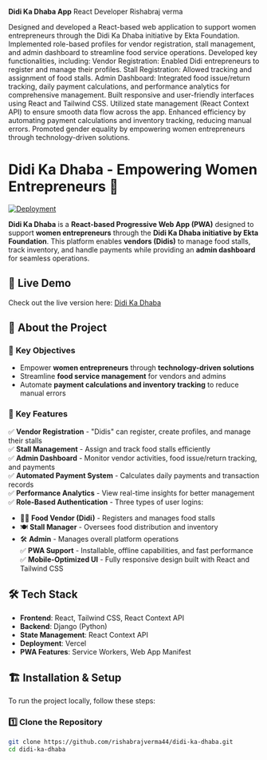 **Didi Ka Dhaba App**
React Developer Rishabraj verma

Designed and developed a React-based web application to support women entrepreneurs through the Didi Ka Dhaba initiative by Ekta Foundation.
Implemented role-based profiles for vendor registration, stall management, and admin dashboard to streamline food service operations.
Developed key functionalities, including:
Vendor Registration: Enabled Didi entrepreneurs to register and manage their profiles.
Stall Registration: Allowed tracking and assignment of food stalls.
Admin Dashboard: Integrated food issue/return tracking, daily payment calculations, and performance analytics for comprehensive management.
Built responsive and user-friendly interfaces using React and Tailwind CSS.
Utilized state management (React Context API) to ensure smooth data flow across the app.
Enhanced efficiency by automating payment calculations and inventory tracking, reducing manual errors.
Promoted gender equality by empowering women entrepreneurs through technology-driven solutions.


# Didi Ka Dhaba - Empowering Women Entrepreneurs 🚀  

[![Deployment](https://img.shields.io/badge/Deployed-Vercel-brightgreen)](https://didi-ka-dhaba.vercel.app/)  

**Didi Ka Dhaba** is a **React-based Progressive Web App (PWA)** designed to support **women entrepreneurs** through the **Didi Ka Dhaba initiative by Ekta Foundation**. This platform enables **vendors (Didis)** to manage food stalls, track inventory, and handle payments while providing an **admin dashboard** for seamless operations.  

## 🚀 Live Demo  

Check out the live version here: [Didi Ka Dhaba](https://didi-ka-dhaba.vercel.app/)  

## 🏢 About the Project  

### 🎯 **Key Objectives**  
- Empower **women entrepreneurs** through **technology-driven solutions**  
- Streamline **food service management** for vendors and admins  
- Automate **payment calculations and inventory tracking** to reduce manual errors  

### 📌 **Key Features**  

✅ **Vendor Registration** - "Didis" can register, create profiles, and manage their stalls  
✅ **Stall Management** - Assign and track food stalls efficiently  
✅ **Admin Dashboard** - Monitor vendor activities, food issue/return tracking, and payments  
✅ **Automated Payment System** - Calculates daily payments and transaction records  
✅ **Performance Analytics** - View real-time insights for better management  
✅ **Role-Based Authentication** - Three types of user logins:  
   - 👩‍🍳 **Food Vendor (Didi)** - Registers and manages food stalls  
   - 🍽️ **Stall Manager** - Oversees food distribution and inventory  
   - 🛠️ **Admin** - Manages overall platform operations  
✅ **PWA Support** - Installable, offline capabilities, and fast performance  
✅ **Mobile-Optimized UI** - Fully responsive design built with React and Tailwind CSS  

## 🛠️ Tech Stack  

- **Frontend**: React, Tailwind CSS, React Context API  
- **Backend**: Django (Python)  
- **State Management**: React Context API  
- **Deployment**: Vercel  
- **PWA Features**: Service Workers, Web App Manifest  

## 🏗️ Installation & Setup  

To run the project locally, follow these steps:  

### 1️⃣ Clone the Repository  
```sh
git clone https://github.com/rishabrajverma44/didi-ka-dhaba.git  
cd didi-ka-dhaba  
